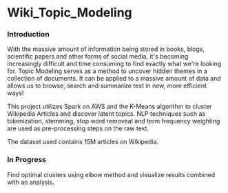 # Wiki_Topic_Modeling

### Introduction
With the massive amount of information being stored in books, blogs, scientific papers and other forms of social media, it's becoming increasingly difficult and time consuming to find exactly what we're looking for. Topic Modeling serves as a method to uncover hidden themes in a collection of documents. It can be applied to a massive amount of data and allows us to browse, search and summarize text in new, more efficient ways!

This project utilizes Spark on AWS and the K-Means algorithm to cluster Wikipedia Articles and discover latent topics. NLP techniques such as tokenization, stemming, stop word removeal and term frequency weighting are used as pre-processing steps on the raw text.

The dataset used contains 15M articles on Wikipedia.

### In Progress

Find optimal clusters using elbow method and visualize results combined with an analysis.
